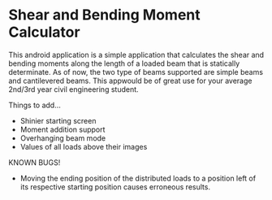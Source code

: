 Shear and Bending Moment Calculator
===================================

This android application is a simple application that calculates the shear
and bending moments along the length of a loaded beam that is statically 
determinate. As of now, the two type of beams supported are simple beams and 
cantilevered beams. This appwould be of great use for your average 2nd/3rd 
year civil engineering student.

Things to add...
- Shinier starting screen
- Moment addition support
- Overhanging beam mode
- Values of all loads above their images

KNOWN BUGS!
- Moving the ending position of the distributed loads to a position left of 
its respective starting position causes erroneous results.
